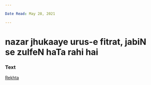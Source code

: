 ```yaml
---

Date Read: May 28, 2021

---
```


# nazar jhukaaye urus-e fitrat, jabiN se zulfeN haTa rahi hai

### Text
[Rekhta](https://urdushahkar.org/albeli-subah-josh/)

